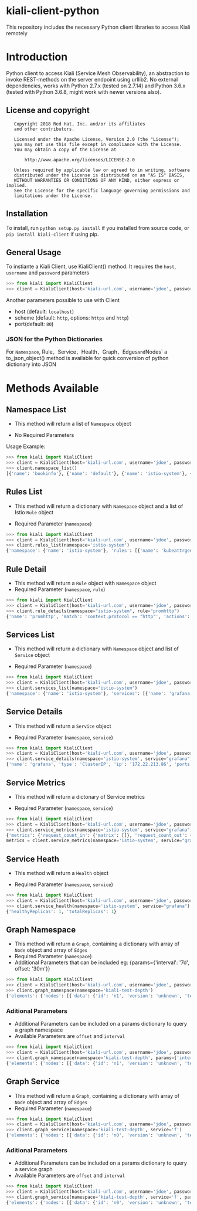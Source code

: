 kiali-client-python
=========================

This repository includes the necessary Python client libraries to access Kiali remotely

# Introduction

Python client to access Kiali (Service Mesh Observability), an abstraction to invoke REST-methods on the server endpoint using urllib2. No external dependencies, works with Python 2.7.x (tested on 2.7.14) and Python 3.6.x (tested with Python 3.6.8, might work with newer versions also).

## License and copyright

```
   Copyright 2018 Red Hat, Inc. and/or its affiliates
   and other contributors.

   Licensed under the Apache License, Version 2.0 (the "License");
   you may not use this file except in compliance with the License.
   You may obtain a copy of the License at

       http://www.apache.org/licenses/LICENSE-2.0

   Unless required by applicable law or agreed to in writing, software
   distributed under the License is distributed on an "AS IS" BASIS,
   WITHOUT WARRANTIES OR CONDITIONS OF ANY KIND, either express or implied.
   See the License for the specific language governing permissions and
   limitations under the License.
```

## Installation

To install, run ``python setup.py install`` if you installed from source code, or ``pip install kiali-client`` if using pip.


## General Usage
To instiante a Kiali Client, use KialiClient() method. It requires the `host`, `username` and `password` parameters

```python
>>> from kiali import KialiClient
>>> client = KialiClient(host='kiali-url.com', username='jdoe', password='password')
```

Another parameters possible to use with Client
* host (default: `localhost`)
* scheme (default: `http`, options: `https` and `http`)
* port(default: `80`)

### JSON for the Python Dictionaries
For `Namespace`, Rule`, `Service`, `Health`, `Graph`, `Edges` and `Nodes` a to_json_object() method is available for quick conversion of python dictionary into JSON


# Methods Available

## Namespace List
- This method will return a list of `Namespace` object

- No Required Parameters

Usage Example:
```python
>>> from kiali import KialiClient
>>> client = KialiClient(host='kiali-url.com', username='jdoe', password='password')
>>> client.namespace_list()
[{'name': 'bookinfo'}, {'name': 'default'}, {'name': 'istio-system'}, {'name': 'kiali-test-box'}, {'name': 'kiali-test-breadth-sink'}, {'name': 'kiali-test-breath'}, {'name': 'kiali-test-circle'}, {'name': 'kiali-test-circle-callback'}, {'name': 'kiali-test-depth'}, {'name': 'kiali-test-depth-sink'}, {'name': 'kiali-test-hourglass'}, {'name': 'kube-public'}, {'name': 'kube-system'}, {'name': 'logging'}, {'name': 'management-infra'}, {'name': 'openshift'}, {'name': 'openshift-infra'}, {'name': 'openshift-node'}, {'name': 'samples'}]
```



## Rules List
- This method will return a dictionary with `Namespace` object and a list of Istio `Rule` object

- Required Parameter (`namespace`)

```python
>>> from kiali import KialiClient
>>> client = KialiClient(host='kiali-url.com', username='jdoe', password='password')
>>> client.rules_list(namespace='istio-system')
{'namespace': {'name': 'istio-system'}, 'rules': [{'name': 'kubeattrgenrulerule', 'actions': [{'handler': 'handler.kubernetesenv', 'instances': ['attributes.kubernetes']}]}, {'name': 'promhttp', 'match': 'context.protocol == "http"', 'actions': [{'handler': 'handler.prometheus', 'instances': ['requestcount.metric', 'requestduration.metric', 'requestsize.metric', 'responsesize.metric']}]}, {'name': 'promtcp', 'match': 'context.protocol == "tcp"', 'actions': [{'handler': 'handler.prometheus', 'instances': ['tcpbytesent.metric', 'tcpbytereceived.metric']}]}, {'name': 'stdio', 'match': 'true', 'actions': [{'handler': 'handler.stdio', 'instances': ['accesslog.logentry']}]}, {'name': 'tcpkubeattrgenrulerule', 'match': 'context.protocol == "tcp"', 'actions': [{'handler': 'handler.kubernetesenv', 'instances': ['attributes.kubernetes']}]}]}
```



## Rule Detail

- This method will return a `Rule` object with `Namespace` object
- Required Parameter (`namespace`, `rule`)

```python
>>> from kiali import KialiClient
>>> client = KialiClient(host='kiali-url.com', username='jdoe', password='password')
>>> client.rule_details(namespace="istio-system", rule="promhttp")
{'name': 'promhttp', 'match': 'context.protocol == "http"', 'actions': [{'handler': {'name': 'handler', 'adapter': 'prometheus', 'spec': {'metrics': [{'instance_name': 'requestcount.metric.istio-system', 'kind': 'COUNTER', 'label_names': ['source_service', 'source_version', 'destination_service', 'destination_version', 'response_code', 'connection_mtls'], 'name': 'request_count'}, {'buckets': {'explicit_buckets': {'bounds': [0.005, 0.01, 0.025, 0.05, 0.1, 0.25, 0.5, 1, 2.5, 5, 10]}}, 'instance_name': 'requestduration.metric.istio-system', 'kind': 'DISTRIBUTION', 'label_names': ['source_service', 'source_version', 'destination_service', 'destination_version', 'response_code', 'connection_mtls'], 'name': 'request_duration'}, {'buckets': {'exponentialBuckets': {'growthFactor': 10, 'numFiniteBuckets': 8, 'scale': 1}}, 'instance_name': 'requestsize.metric.istio-system', 'kind': 'DISTRIBUTION', 'label_names': ['source_service', 'source_version', 'destination_service', 'destination_version', 'response_code', 'connection_mtls'], 'name': 'request_size'}, {'buckets': {'exponentialBuckets': {'growthFactor': 10, 'numFiniteBuckets': 8, 'scale': 1}}, 'instance_name': 'responsesize.metric.istio-system', 'kind': 'DISTRIBUTION', 'label_names': ['source_service', 'source_version', 'destination_service', 'destination_version', 'response_code', 'connection_mtls'], 'name': 'response_size'}, {'instance_name': 'tcpbytesent.metric.istio-system', 'kind': 'COUNTER', 'label_names': ['source_service', 'source_version', 'destination_service', 'destination_version', 'connection_mtls'], 'name': 'tcp_bytes_sent'}, {'instance_name': 'tcpbytereceived.metric.istio-system', 'kind': 'COUNTER', 'label_names': ['source_service', 'source_version', 'destination_service', 'destination_version', 'connection_mtls'], 'name': 'tcp_bytes_received'}]}}, 'instances': [{'name': 'responsesize', 'template': 'metric', 'spec': {'dimensions': {'connection_mtls': 'connection.mtls | false', 'destination_service': 'destination.service | "unknown"', 'destination_version': 'destination.labels["version"] | "unknown"', 'response_code': 'response.code | 200', 'source_service': 'source.service | "unknown"', 'source_version': 'source.labels["version"] | "unknown"'}, 'monitored_resource_type': '"UNSPECIFIED"', 'value': 'response.size | 0'}}, {'name': 'requestcount', 'template': 'metric', 'spec': {'dimensions': {'connection_mtls': 'connection.mtls | false', 'destination_service': 'destination.service | "unknown"', 'destination_version': 'destination.labels["version"] | "unknown"', 'response_code': 'response.code | 200', 'source_service': 'source.service | "unknown"', 'source_version': 'source.labels["version"] | "unknown"'}, 'monitored_resource_type': '"UNSPECIFIED"', 'value': '1'}}, {'name': 'requestduration', 'template': 'metric', 'spec': {'dimensions': {'connection_mtls': 'connection.mtls | false', 'destination_service': 'destination.service | "unknown"', 'destination_version': 'destination.labels["version"] | "unknown"', 'response_code': 'response.code | 200', 'source_service': 'source.service | "unknown"', 'source_version': 'source.labels["version"] | "unknown"'}, 'monitored_resource_type': '"UNSPECIFIED"', 'value': 'response.duration | "0ms"'}}, {'name': 'requestsize', 'template': 'metric', 'spec': {'dimensions': {'connection_mtls': 'connection.mtls | false', 'destination_service': 'destination.service | "unknown"', 'destination_version': 'destination.labels["version"] | "unknown"', 'response_code': 'response.code | 200', 'source_service': 'source.service | "unknown"', 'source_version': 'source.labels["version"] | "unknown"'}, 'monitored_resource_type': '"UNSPECIFIED"', 'value': 'request.size | 0'}}]}], 'namespace': {'name': 'istio-system'}}
```



## Services List

- This method will return a dictionary with `Namespace` object and list of `Service` object

- Required Parameter (`namespace`)

```python
>>> from kiali import KialiClient
>>> client = KialiClient(host='kiali-url.com', username='jdoe', password='password')
>>> client.services_list(namespace="istio-system")
{'namespace': {'name': 'istio-system'}, 'services': [{'name': 'grafana', 'replicas': 1, 'availableReplicas': 1, 'unavailableReplicas': 0, 'istioSidecar': False, 'requestCount': '0', 'requestErrorCount': '0', 'errorRate': '0'}, {'name': 'istio-ingress', 'replicas': 1, 'availableReplicas': 1, 'unavailableReplicas': 0, 'istioSidecar': False, 'requestCount': '0', 'requestErrorCount': '0', 'errorRate': '0'}, {'name': 'istio-mixer', 'replicas': 1, 'availableReplicas': 1, 'unavailableReplicas': 0, 'istioSidecar': False, 'requestCount': '0', 'requestErrorCount': '0', 'errorRate': '0'}, {'name': 'istio-pilot', 'replicas': 1, 'availableReplicas': 1, 'unavailableReplicas': 0, 'istioSidecar': False, 'requestCount': '0', 'requestErrorCount': '0', 'errorRate': '0'}, {'name': 'jaeger-agent', 'replicas': 0, 'availableReplicas': 0, 'unavailableReplicas': 0, 'istioSidecar': False, 'requestCount': '0', 'requestErrorCount': '0', 'errorRate': '0'}, {'name': 'jaeger-collector', 'replicas': 0, 'availableReplicas': 0, 'unavailableReplicas': 0, 'istioSidecar': False, 'requestCount': '0', 'requestErrorCount': '0', 'errorRate': '0'}, {'name': 'jaeger-query', 'replicas': 0, 'availableReplicas': 0, 'unavailableReplicas': 0, 'istioSidecar': False, 'requestCount': '0', 'requestErrorCount': '0', 'errorRate': '0'}, {'name': 'kiali', 'replicas': 1, 'availableReplicas': 1, 'unavailableReplicas': 0, 'istioSidecar': False, 'requestCount': '0', 'requestErrorCount': '0', 'errorRate': '0'}, {'name': 'prometheus', 'replicas': 1, 'availableReplicas': 1, 'unavailableReplicas': 0, 'istioSidecar': False, 'requestCount': '0', 'requestErrorCount': '0', 'errorRate': '0'}, {'name': 'zipkin', 'replicas': 0, 'availableReplicas': 0, 'unavailableReplicas': 0, 'istioSidecar': False, 'requestCount': '0', 'requestErrorCount': '0', 'errorRate': '0'}]}
```

## Service Details


- This method will return a `Service` object

- Required Parameter (`namespace`, `service`)


```python
>>> from kiali import KialiClient
>>> client = KialiClient(host='kiali-url.com', username='jdoe', password='password')
>>> client.service_details(namespace='istio-system', service="grafana")
{'name': 'grafana', 'type': 'ClusterIP', 'ip': '172.22.213.86', 'ports': [{'name': 'http', 'protocol': 'TCP', 'port': 3000}], 'endpoints': [{'addresses': [{'kind': 'Pod', 'name': 'grafana-274859801-q5ggz', 'ip': '172.20.12.5'}], 'ports': [{'name': 'http', 'protocol': 'TCP', 'port': 3000}]}], 'dependencies': {}, 'deployments': [{'name': 'grafana', 'template_annotations': {'sidecar.istio.io/inject': 'false'}, 'labels': {'app': 'grafana'}, 'created_at': '2018-04-10T12:16:35Z', 'replicas': 1, 'available_replicas': 1, 'unavailable_replicas': 0, 'autoscaler': {'name': '', 'labels': None, 'created_at': '', 'min_replicas': 0, 'max_replicas': 0, 'target_cpu_utilization_percentage': 0, 'current_replicas': 0, 'desired_replicas': 0}}]}
```


## Service Metrics
- This method will return a dictonary of Service metrics

- Required Parameter (`namespace`, `service`)

```python
>>> from kiali import KialiClient
>>> client = KialiClient(host='kiali-url.com', username='jdoe', password='password')
>>> client.service_metrics(namespace='istio-system', service="grafana")
{'metrics': {'request_count_in': {'matrix': []}, 'request_count_out': {'matrix': []}, 'request_error_count_in': {'matrix': []}, 'request_error_count_out': {'matrix': []}}, 'histograms': {'request_duration_in': {'average': {'matrix': []}, 'median': {'matrix': []}, 'percentile95': {'matrix': []}, 'percentile99': {'matrix': []}}, 'request_duration_out': {'average': {'matrix': []}, 'median': {'matrix': []}, 'percentile95': {'matrix': []}, 'percentile99': {'matrix': []}}, 'request_size_in': {'average': {'matrix': []}, 'median': {'matrix': []}, 'percentile95': {'matrix': []}, 'percentile99': {'matrix': []}}, 'request_size_out': {'average': {'matrix': []}, 'median': {'matrix': []}, 'percentile95': {'matrix': []}, 'percentile99': {'matrix': []}}, 'response_size_in': {'average': {'matrix': []}, 'median': {'matrix': []}, 'percentile95': {'matrix': []}, 'percentile99': {'matrix': []}}, 'response_size_out': {'average': {'matrix': []}, 'median': {'matrix': []}, 'percentile95': {'matrix': []}, 'percentile99': {'matrix': []}}}}
metrics = client.service_metrics(namespace='istio-system', service="grafana")
```


## Service Heath

- This method will return a `Health` object

- Required Parameter (`namespace`, `service`)

```python
>>> from kiali import KialiClient
>>> client = KialiClient(host='kiali-url.com', username='jdoe', password='password')
>>> client.service_health(namespace='istio-system', service="grafana")
{'healthyReplicas': 1, 'totalReplicas': 1}
```

## Graph Namespace

- This method will return a `Graph`, containing a dictionary with array of `Node` object and array of `Edges`
- Required Parameter (`namespace`)
- Additional Parameters that can be included eg: {params={'interval': '7d', offset: '30m'}}

```python
>>> from kiali import KialiClient
>>> client = KialiClient(host='kiali-url.com', username='jdoe', password='password')
>>> client.graph_namespace(namespace='kiali-test-depth')
{'elements': {'nodes': [{'data': {'id': 'n1', 'version': 'unknown', 'text': 'a <1.00pm>', 'rate': '1.0000', 'service': 'a.kiali-test-depth.svc.cluster.local'}}, {'data': {'id': 'n2', 'version': 'unknown', 'text': 'b', 'rate': '0.9983', 'service': 'b.kiali-test-depth.svc.cluster.local'}}, {'data': {'id': 'n3', 'version': 'unknown', 'text': 'c', 'rate': '0.9983', 'service': 'c.kiali-test-depth.svc.cluster.local'}}, {'data': {'id': 'n4', 'version': 'unknown', 'text': 'd', 'rate': '1.0000', 'service': 'd.kiali-test-depth.svc.cluster.local'}}, {'data': {'id': 'n5', 'version': 'unknown', 'text': 'e', 'rate': '1.0000', 'service': 'e.kiali-test-depth.svc.cluster.local'}}, {'data': {'id': 'n6', 'version': 'unknown', 'text': 'f', 'rate': '1.0000', 'service': 'f.kiali-test-depth.svc.cluster.local'}}, {'data': {'id': 'n0', 'version': 'unknown', 'text': 'unknown', 'service': 'unknown'}}], 'edges': [{'data': {'id': 'e0', 'source': 'n0', 'target': 'n1', 'text': '1.00', 'color': 'green', 'style': 'solid', 'rate': '1.0000'}}, {'data': {'id': 'e1', 'source': 'n1', 'target': 'n2', 'text': '1.00', 'color': 'green', 'style': 'solid', 'rate': '0.9983'}}, {'data': {'id': 'e2', 'source': 'n2', 'target': 'n3', 'text': '1.00', 'color': 'green', 'style': 'solid', 'rate': '0.9983'}}, {'data': {'id': 'e3', 'source': 'n3', 'target': 'n4', 'text': '1.00', 'color': 'green', 'style': 'solid', 'rate': '1.0000'}}, {'data': {'id': 'e4', 'source': 'n4', 'target': 'n5', 'text': '1.00', 'color': 'green', 'style': 'solid', 'rate': '1.0000'}}, {'data': {'id': 'e5', 'source': 'n5', 'target': 'n6', 'text': '1.00', 'color': 'green', 'style': 'solid', 'rate': '1.0000'}}]}}
```


### Aditional Parameters
- Additional Parameters can be included on a params dictionary to query a graph namespace
- Available Parameters are `offset` and `interval`


```python
>>> from kiali import KialiClient
>>> client = KialiClient(host='kiali-url.com', username='jdoe', password='password')
>>> client.graph_namespace(namespace='kiali-test-depth', params={'interval': '7d'})
{'elements': {'nodes': [{'data': {'id': 'n1', 'version': 'unknown', 'text': 'a <1.00pm>', 'rate': '0.9983', 'service': 'a.kiali-test-depth.svc.cluster.local'}}, {'data': {'id': 'n2', 'version': 'unknown', 'text': 'b', 'rate': '0.9983', 'service': 'b.kiali-test-depth.svc.cluster.local'}}, {'data': {'id': 'n3', 'version': 'unknown', 'text': 'c', 'rate': '0.9983', 'service': 'c.kiali-test-depth.svc.cluster.local'}}, {'data': {'id': 'n4', 'version': 'unknown', 'text': 'd', 'rate': '0.9983', 'service': 'd.kiali-test-depth.svc.cluster.local'}}, {'data': {'id': 'n5', 'version': 'unknown', 'text': 'e', 'rate': '0.9882', 'service': 'e.kiali-test-depth.svc.cluster.local'}}, {'data': {'id': 'n6', 'version': 'unknown', 'text': 'f', 'rate': '0.9983', 'service': 'f.kiali-test-depth.svc.cluster.local'}}, {'data': {'id': 'n0', 'version': 'unknown', 'text': 'unknown', 'service': 'unknown'}}], 'edges': [{'data': {'id': 'e0', 'source': 'n0', 'target': 'n1', 'text': '1.00', 'color': 'green', 'style': 'solid', 'rate': '0.9983'}}, {'data': {'id': 'e1', 'source': 'n1', 'target': 'n2', 'text': '1.00', 'color': 'green', 'style': 'solid', 'rate': '0.9983'}}, {'data': {'id': 'e2', 'source': 'n2', 'target': 'n3', 'text': '1.00', 'color': 'green', 'style': 'solid', 'rate': '0.9983'}}, {'data': {'id': 'e3', 'source': 'n3', 'target': 'n4', 'text': '1.00', 'color': 'green', 'style': 'solid', 'rate': '0.9983'}}, {'data': {'id': 'e4', 'source': 'n4', 'target': 'n5', 'text': '0.99', 'color': 'green', 'style': 'solid', 'rate': '0.9882'}}, {'data': {'id': 'e5', 'source': 'n5', 'target': 'n6', 'text': '1.00', 'color': 'green', 'style': 'solid', 'rate': '0.9983'}}]}}
```



## Graph Service

- This method will return a `Graph`, containing a dictionary with array of `Node` object and array of `Edges`
- Required Parameter (`namespace`)

```python
>>> from kiali import KialiClient
>>> client = KialiClient(host='kiali-url.com', username='jdoe', password='password')
>>> client.graph_service(namespace='kiali-test-depth', service='f')
{'elements': {'nodes': [{'data': {'id': 'n0', 'version': 'unknown', 'text': 'e', 'service': 'e.kiali-test-depth.svc.cluster.local'}}, {'data': {'id': 'n1', 'version': 'unknown', 'text': 'f', 'rate': '1.0000', 'service': 'f.kiali-test-depth.svc.cluster.local'}}], 'edges': [{'data': {'id': 'e0', 'source': 'n0', 'target': 'n1', 'text': '1.00', 'color': 'green', 'style': 'solid', 'rate': '1.0000'}}]}}

```

### Aditional Parameters
- Additional Parameters can be included on a params dictionary to query a service graph
- Available Parameters are `offset` and `interval`

```python
>>> from kiali import KialiClient
>>> client = KialiClient(host='kiali-url.com', username='jdoe', password='password')
>>> client.graph_service(namespace='kiali-test-depth', service='f', params={'interval': '7d', 'offset': '30m'})
{'elements': {'nodes': [{'data': {'id': 'n0', 'version': 'unknown', 'text': 'e', 'service': 'e.kiali-test-depth.svc.cluster.local'}}, {'data': {'id': 'n1', 'version': 'unknown', 'text': 'f', 'rate': '1.0000', 'service': 'f.kiali-test-depth.svc.cluster.local'}}], 'edges': [{'data': {'id': 'e0', 'source': 'n0', 'target': 'n1', 'text': '1.00', 'color': 'green', 'style': 'solid', 'rate': '1.0000'}}]}}

```
